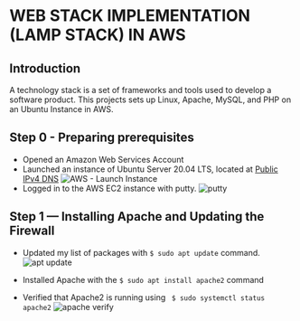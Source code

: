 # WEB STACK IMPLEMENTATION (LAMP STACK) IN AWS

## Introduction
A technology stack is a set of frameworks and tools used to develop a software product. This projects sets up Linux, Apache, MySQL, and PHP on an Ubuntu Instance in AWS.
## Step 0 - Preparing prerequisites
- Opened an Amazon Web Services Account
- Launched an instance of Ubuntu Server 20.04 LTS, located at [Public IPv4 DNS](ec2-18-191-149-182.us-east-2.compute.amazonaws.com)
![AWS - Launch Instance](https://user-images.githubusercontent.com/20668013/120049794-0bcfa000-c013-11eb-9c42-25ab7012f931.JPG)
- Logged in to the AWS EC2 instance with putty.
![putty](https://user-images.githubusercontent.com/20668013/120050737-ea23e800-c015-11eb-9531-cabff39ada8a.JPG)

## Step 1 — Installing Apache and Updating the Firewall
 - Updated my list of packages with ```$ sudo apt update``` command.
  ![apt update](https://user-images.githubusercontent.com/20668013/120051581-1d1bab00-c019-11eb-8745-3a29a2814f8f.JPG)
  
 - Installed Apache with the ``` $ sudo apt install apache2 ``` command
 - Verified that Apache2 is running using ``` $ sudo systemctl status apache2```
![apache verify](https://user-images.githubusercontent.com/20668013/120051742-bc40a280-c019-11eb-91d9-0e0c4e29a4a6.JPG)

